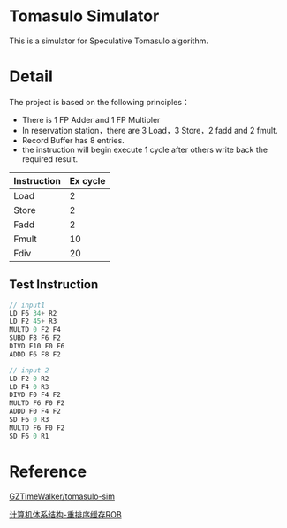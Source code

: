 # Tomasulo Simulator

This is a simulator for Speculative Tomasulo algorithm.

# Detail

The project is based on the following principles：
- There is 1 FP Adder and 1 FP Multipler
- In reservation station，there are 3 Load，3 Store，2 fadd and 2 fmult.
- Record Buffer has 8 entries.
- the instruction will begin execute 1 cycle after others write back the required result.

|Instruction|Ex cycle|
|---|---|
|Load|2|
|Store|2|
|Fadd|2|
|Fmult|10|
|Fdiv|20|

## Test Instruction

```c
// input1
LD F6 34+ R2
LD F2 45+ R3
MULTD 0 F2 F4
SUBD F8 F6 F2
DIVD F10 F0 F6
ADDD F6 F8 F2
```
```c
// input 2
LD F2 0 R2
LD F4 0 R3
DIVD F0 F4 F2
MULTD F6 F0 F2
ADDD F0 F4 F2
SD F6 0 R3
MULTD F6 F0 F2
SD F6 0 R1

```

# Reference
[GZTimeWalker/tomasulo-sim](https://github.com/GZTimeWalker/tomasulo-sim)

[计算机体系结构-重排序缓存ROB](https://zhuanlan.zhihu.com/p/501631371)